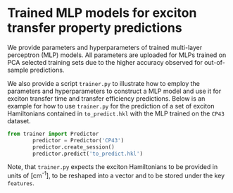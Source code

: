 
# Trained MLP models for exciton transfer property predictions

We provide parameters and hyperparameters of trained multi-layer perceptron (MLP) models. All parameters are uploaded for MLPs trained on PCA selected training sets due to the higher accuracy observed for out-of-sample predictions. 

We also provide a script `trainer.py` to illustrate how to employ the parameters and hyperparameters to construct a MLP model and use it for exciton transfer time and transfer efficiency predictions. Below is an example for how to use `trainer.py` for the prediction of a set of exciton Hamiltonians contained in `to_predict.hkl` with the MLP trained on the `CP43` dataset.

```python
from trainer import Predictor
        predictor = Predictor('CP43')
        predictor.create_session()
        predictor.predict('to_predict.hkl')
```

Note, that `trainer.py` expects the exciton Hamiltonians to be provided in units of [cm<sup>-1</sup>], to be reshaped into a vector and to be stored under the key `features`.

